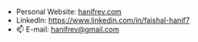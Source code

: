 <!-- #### Links -->
- Personal Website: [hanifrev.com](http://hanifrev.com/)
- LinkedIn: https://www.linkedin.com/in/faishal-hanif7
- 📫 E-mail: [hanifrev@gmail.com](mailto:hanifrev@gmail.com)

<!-- [![Top Langs](https://github-readme-stats.vercel.app/api/top-langs/?username=hanifrev)](https://github.com/anuraghazra/github-readme-stats) -->
<!--
**hanifrev/hanifrev** is a ✨ _special_ ✨ repository because its `README.md` (this file) appears on your GitHub profile.

Here are some ideas to get you started:

- 🔭 I’m currently working on ...
- 🌱 I’m currently learning ...
- 👯 I’m looking to collaborate on ...
- 🤔 I’m looking for help with ...
- 💬 Ask me about ...
- 📫 How to reach me: ...
- 😄 Pronouns: ...
- ⚡ Fun fact: ...
-->
